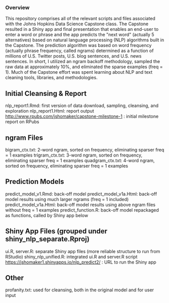 ### Overview

This repository comprises all of the relevant scripts and files associated with the Johns Hopkins Data Science Capstone class. The Capstone resulted in a Shiny app and final presentation that enables an end-user to enter a word or phrase and the app predicts the "next word" (actually 5 alternatives) based on natural language processing (NLP) algorithms built in the Capstone. The prediction algorithm was based on word frequency (actually phrase frequency, called ngrams) determined as a function of millions of U.S. Twitter posts, U.S. blog sentences, and U.S. news sentences. In short, I utilized an ngram backoff methodology, sampled the raw data at approximately 10%, and eliminated the sparse examples (freq = 1). Much of the Capstone effort was spent learning about NLP and text cleaning tools, libraries, and methodologies.

## Initial Cleansing & Report
nlp_report1.Rmd: first version of data download, sampling, cleansing, and exploration
nlp_report1.Html: report output
http://www.rpubs.com/jshomaker/capstone-milestone-1 : initial milestone report on RPubs

## ngram Files
bigram_ctx.txt: 2-word ngram, sorted on frequency, eliminating sparser freq = 1 examples
trigram_ctx.txt: 3-word ngram, sorted on frequency, eliminating sparser freq = 1 examples
quadgram_ctx.txt: 4-word ngram, sorted on frequency, eliminating sparser freq = 1 examples

## Prediction Models
predict_model_v1.Rmd: back-off model
predict_model_v1a.Html: back-off model results using much larger ngrams (freq = 1 included)
predict_model_v1a.Html: back-off model results using above ngram files without freq = 1 examples
predict_function.R: back-off model repackaged as functions, called by Shiny app below

## Shiny App Files (grouped under shiny_nlp_separate.Rproj)
ui.R, server.R: separate Shiny app files (more reliable structure to run from RStudio)
shiny_nlp_unified.R: integrated ui.R and server.R script
https://jshomaker1.shinyapps.io/nlp_predict2/ : URL to run the Shiny app

## Other
profanity.txt: used for cleansing, both in the original model and for user input


